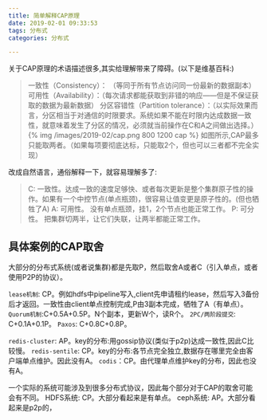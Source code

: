 ```yaml
---
title: 简单解释CAP原理
date: 2019-02-01 09:33:53
tags: 分布式
categories: 分布式

---
```


关于CAP原理的术语描述很多,其实给理解带来了障碍。(以下是维基百科:)
>一致性（Consistency）： （等同于所有节点访问同一份最新的数据副本）
可用性（Availability）：（每次请求都能获取到非错的响应——但是不保证获取的数据为最新数据）
分区容错性（Partition tolerance）：（以实际效果而言，分区相当于对通信的时限要求。系统如果不能在时限内达成数据一致性，就意味着发生了分区的情况，必须就当前操作在C和A之间做出选择。）
{% img /images/2019-02/cap.png 800 1200 cap %}
如图所示,CAP最多只能取两者。（如果每项要彻底达标，只能取2个，但也可以三者都不完全实现）

改成自然语言，通俗解释一下，就容易理解多了:
> C: 一致性。达成一致的速度足够快、或者每次更新是整个集群原子性的操作。如果有一个中控节点(单点瓶颈)，很容易让值变更是原子性的。(但也牺牲了A)
A: 可用性。 没有单点瓶颈，挂1，2个节点也能正常工作。
P: 可分性。 把集群切两半，让它们失联，让两半都能正常工作。

## 具体案例的CAP取舍
大部分的分布式系统(或者说集群)都是先取P，然后取舍A或者C（引入单点，或者使用P2P的协议）。

`lease机制`: CP。例如hdfs中pipeline写入,client先申请租约lease，然后写入3备份后才返回。一致性由client单点控制完成,P由3副本完成，牺牲了A（有单点）。
`Quorum机制`:C+0.5A+0.5P。N个副本，更新W个，读R个。
`2PC/两阶段提交`: C+0.1A+0.1P。
`Paxos`: C+0.8C+0.8P。

`redis-cluster`: AP。key的分布:用gossip协议(类似于p2p)达成一致性,因此C比较慢。
`redis-sentile`: CP。key的分布:各节点完全独立,数据存在哪里完全由客户端单点维护。因此没有A。
`codis`：CP。由代理单点维护key的分布，因此也没有A。

一个实际的系统可能涉及到很多分布式协议，因此每个部分对于CAP的取舍可能会有不同。
HDFS系统: CP。大部分看起来是有单点。
ceph系统: AP。大部分看起来是p2p的，
